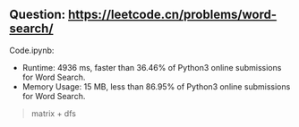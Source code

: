 ## Question: https://leetcode.cn/problems/word-search/

Code.ipynb:
* Runtime: 4936 ms, faster than 36.46% of Python3 online submissions for Word Search.
* Memory Usage: 15 MB, less than 86.95% of Python3 online submissions for Word Search.
> matrix + dfs